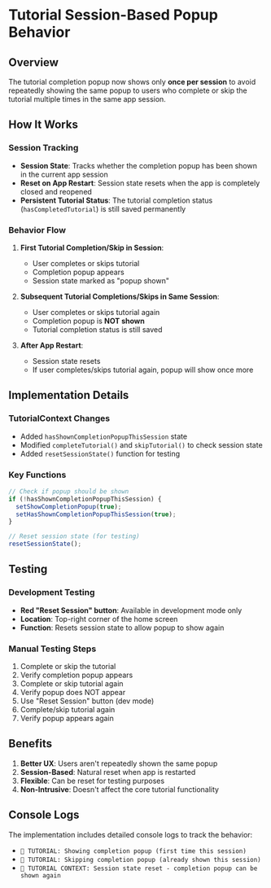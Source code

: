 # Tutorial Session-Based Popup Behavior

## Overview

The tutorial completion popup now shows only **once per session** to avoid repeatedly showing the same popup to users who complete or skip the tutorial multiple times in the same app session.

## How It Works

### Session Tracking

- **Session State**: Tracks whether the completion popup has been shown in the current app session
- **Reset on App Restart**: Session state resets when the app is completely closed and reopened
- **Persistent Tutorial Status**: The tutorial completion status (`hasCompletedTutorial`) is still saved permanently

### Behavior Flow

1. **First Tutorial Completion/Skip in Session**:

   - User completes or skips tutorial
   - Completion popup appears
   - Session state marked as "popup shown"

2. **Subsequent Tutorial Completions/Skips in Same Session**:

   - User completes or skips tutorial again
   - Completion popup is **NOT shown**
   - Tutorial completion status is still saved

3. **After App Restart**:
   - Session state resets
   - If user completes/skips tutorial again, popup will show once more

## Implementation Details

### TutorialContext Changes

- Added `hasShownCompletionPopupThisSession` state
- Modified `completeTutorial()` and `skipTutorial()` to check session state
- Added `resetSessionState()` function for testing

### Key Functions

```typescript
// Check if popup should be shown
if (!hasShownCompletionPopupThisSession) {
  setShowCompletionPopup(true);
  setHasShownCompletionPopupThisSession(true);
}

// Reset session state (for testing)
resetSessionState();
```

## Testing

### Development Testing

- **Red "Reset Session" button**: Available in development mode only
- **Location**: Top-right corner of the home screen
- **Function**: Resets session state to allow popup to show again

### Manual Testing Steps

1. Complete or skip the tutorial
2. Verify completion popup appears
3. Complete or skip tutorial again
4. Verify popup does NOT appear
5. Use "Reset Session" button (dev mode)
6. Complete/skip tutorial again
7. Verify popup appears again

## Benefits

1. **Better UX**: Users aren't repeatedly shown the same popup
2. **Session-Based**: Natural reset when app is restarted
3. **Flexible**: Can be reset for testing purposes
4. **Non-Intrusive**: Doesn't affect the core tutorial functionality

## Console Logs

The implementation includes detailed console logs to track the behavior:

- `🎯 TUTORIAL: Showing completion popup (first time this session)`
- `🎯 TUTORIAL: Skipping completion popup (already shown this session)`
- `🎯 TUTORIAL CONTEXT: Session state reset - completion popup can be shown again`
